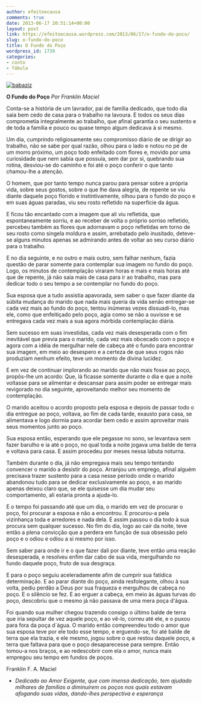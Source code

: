 ```yaml
---
author: efeitoecausa
comments: true
date: 2013-06-17 20:51:14+00:00
layout: post
link: https://efeitoecausa.wordpress.com/2013/06/17/o-fundo-do-poco/
slug: o-fundo-do-poco
title: O Fundo do Poço
wordpress_id: 1739
categories:
- conto
- fábula
---
```


[![babaziz](http://efeitoecausa.files.wordpress.com/2013/06/babaziz.png)](http://efeitoecausa.files.wordpress.com/2013/06/babaziz.png)

**O Fundo do Poço**
_Por Franklin Maciel_

Conta-se a história de um lavrador, pai de família dedicado, que todo dia saia bem cedo de casa para o trabalho na lavoura.
E todos os seus dias comprometia integralmente ao trabalho, que afinal garantia o seu sustento e de toda a família e pouco ou quase tempo algum dedicava à si mesmo.

Um dia, cumprindo religiosamente seu compromisso diário de se dirigir ao trabalho, não se sabe por qual razão, olhou para o lado e notou no pé de um morro próximo, um poço todo enfeitado com flores e, movido por uma curiosidade que nem sabia que possuía, sem dar por si, quebrando sua rotina, desviou-se do caminho e foi até o poço conferir o que tanto chamou-lhe a atenção.

O homem, que por tanto tempo nunca parou para pensar sobre a própria vida, sobre seus gostos, sobre o que lhe dava alegria, de repente se viu diante daquele poço florido e instintivamente, olhou para o fundo do poço e em suas águas paradas, viu seu rosto refletido na superfície da água.

E ficou tão encantado com a imagem que ali viu refletida, que espontaneamente sorriu, e ao receber de volta o próprio sorriso refletido, percebeu também as flores que adornavam o poço refletidas em torno de seu rosto como singela moldura e assim, arrebatado pelo inusitado, deteve-se alguns minutos apenas se admirando antes de voltar ao seu curso diário para o trabalho.

E no dia seguinte, e no outro e mais outro, sem falhar nenhum, fazia questão de parar somente para contemplar sua imagem no fundo do poço.
Logo, os minutos de contemplação viraram horas e mais e mais horas até que de repente, já não saia mais de casa para ir ao trabalho, mas para dedicar todo o seu tempo a se contemplar no fundo do poço.

Sua esposa que a tudo assistia apavorada, sem saber o que fazer diante da súbita mudança do marido que nada mais queria da vida senão entregar-se cada vez mais ao fundo do poço, tentou inúmeras vezes dissuadi-lo, mas ele, como que enfeitiçado pelo poço, agia como se não a ouvisse e se entregava cada vez mais a sua agora mórbida contemplação diária.

Sem sucesso em suas investidas, cada vez mais desesperada com o fim inevitável que previa para o marido, cada vez mais obcecado com o poço e agora com a idéia de mergulhar nele de cabeça até o fundo para encontrar sua imagem, em meio ao desespero e a certeza de que seus rogos não produziam nenhum efeito, teve um momento de divina lucidez.

E em vez de continuar implorando ao marido que não mais fosse ao poço, propôs-lhe um acordo:
Que, lá ficasse somente durante o dia e que a noite voltasse para se alimentar e descansar para assim poder se entregar mais revigorado no dia seguinte, aproveitando melhor seu momento de contemplação.

O marido aceitou o acordo proposto pela esposa e depois de passar todo o dia entregue ao poço, voltava, ao fim de cada tarde, exausto para casa, se alimentava e logo dormia para acordar bem cedo e assim aproveitar mais seus momentos junto ao poço.

Sua esposa então, esperando que ele pegasse no sono, se levantava sem fazer barulho e ia até o poço, no qual toda a noite jogava uma balde de terra e voltava para casa.
E assim procedeu por meses nessa labuta noturna.

Também durante o dia, já não empregava mais seu tempo tentando convencer o marido a desistir do poço. Arranjou um emprego, afinal alguém precisava trazer sustento para a casa nesse período onde o marido abandonou tudo para se dedicar exclusivamente ao poço, e ao marido apenas deixou claro que, se ele quisesse um dia mudar seu comportamento, ali estaria pronta a ajuda-lo.

E o tempo foi passando até que um dia, o marido em vez de procurar o poço, foi procurar a esposa e não a encontrou.
E procurou-a pela vizinhança toda e arredores e nada dela. E assim passou o dia todo à sua procura sem qualquer sucesso. No fim do dia, logo ao cair da noite, teve então a plena convicção que a perdera em função de sua obsessão pelo poço e o odiou e odiou a si mesmo por isso.

Sem saber para onde ir e o que fazer dali por diante, teve então uma reação desesperada, e resolveu enfim dar cabo de sua vida, mergulhando no fundo daquele poço, fruto de sua desgraça.

E para o poço seguiu aceleradamente afim de cumprir sua fatídica determinação.
E ao parar diante do poço, ainda resfolegante, olhou à sua volta, pediu perdão a Deus por sua fraqueza e mergulhou de cabeça no poço.
E o silêncio se fez.
E ao erguer a cabeça, em meio às águas turvas do poço, descobriu que o mesmo já não passava de uma mera poça d'água.

Foi quando sua mulher chegou trazendo consigo o último balde de terra que iria sepultar de vez aquele poço, e ao vê-lo, correu até ele, e o puxou para fora da poça d´água.
O marido então compreendeu todo o amor que sua esposa teve por ele todo esse tempo, e erguendo-se, foi até balde de terra que ela trazia, e ele mesmo, jogou sobre o que restou daquele poço, a terra que faltava para que o poço desaparecesse para sempre.
Então tomou-a nos braços, e ao redescobrir com ela o amor, nunca mais empregou seu tempo em fundos de poços.

Franklin F. A. Maciel

* _Dedicado ao Amor Exigente, que com imensa dedicação, tem ajudado milhares de famílias a diminuírem os poços nos quais estavam afogando suas vidas, dando-lhes perspectiva e esperança_
